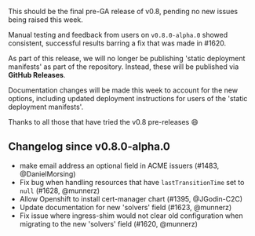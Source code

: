This should be the final pre-GA release of v0.8, pending no new issues being raised this week.

Manual testing and feedback from users on `v0.8.0-alpha.0` showed consistent, successful results barring a fix that was made in #1620.

As part of this release, we will no longer be publishing 'static deployment manifests' as part of the repository. Instead, these will be published via **GitHub Releases**.

Documentation changes will be made this week to account for the new options, including updated deployment instructions for users of the 'static deployment manifests'.

Thanks to all those that have tried the v0.8 pre-releases 😄

## Changelog since v0.8.0-alpha.0

* make email address an optional field in ACME issuers (#1483, @DanielMorsing)
* Fix bug when handling resources that have `lastTransitionTime` set to `null` (#1628, @munnerz)
* Allow Openshift to install cert-manager chart (#1395, @JGodin-C2C)
* Update documentation for new 'solvers' field (#1623, @munnerz)
* Fix issue where ingress-shim would not clear old configuration when migrating to the new 'solvers' field (#1620, @munnerz)

